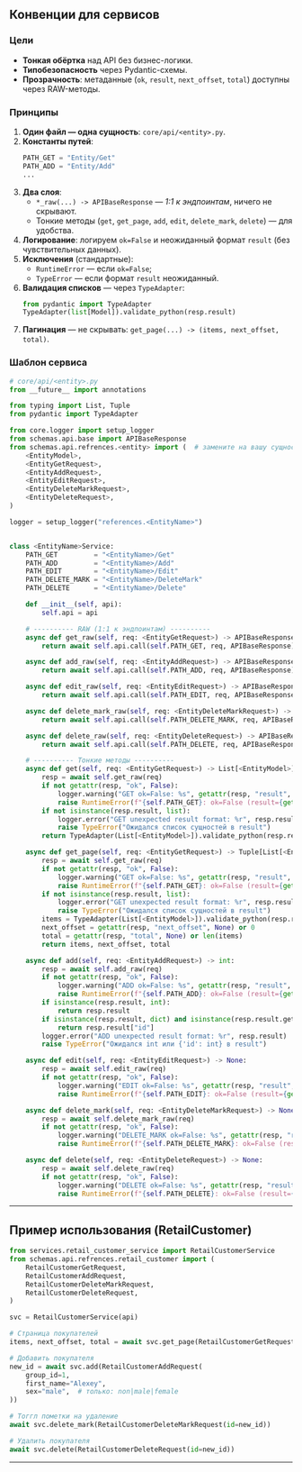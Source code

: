 ## Конвенции для сервисов

### Цели

- **Тонкая обёртка** над API без бизнес-логики.
- **Типобезопасность** через Pydantic-схемы.
- **Прозрачность**: метаданные (`ok`, `result`, `next_offset`, `total`) доступны через RAW-методы.

### Принципы

1. **Один файл — одна сущность**: `core/api/<entity>.py`.
2. **Константы путей**:
   ```py
   PATH_GET = "Entity/Get"
   PATH_ADD = "Entity/Add"
   ...
   ```
3. **Два слоя**:
   - `*_raw(...) -> APIBaseResponse` — *1:1 к эндпоинтам*, ничего не скрывают.
   - Тонкие методы (`get`, `get_page`, `add`, `edit`, `delete_mark`, `delete`) — для удобства.
4. **Логирование**: логируем `ok=False` и неожиданный формат `result` (без чувствительных данных).
5. **Исключения** (стандартные):
   - `RuntimeError` — если `ok=False`;
   - `TypeError` — если формат `result` неожиданный.
6. **Валидация списков** — через `TypeAdapter`:
   ```py
   from pydantic import TypeAdapter
   TypeAdapter(list[Model]).validate_python(resp.result)
   ```
7. **Пагинация** — не скрывать: `get_page(...) -> (items, next_offset, total)`.

### Шаблон сервиса

```py
# core/api/<entity>.py
from __future__ import annotations

from typing import List, Tuple
from pydantic import TypeAdapter

from core.logger import setup_logger
from schemas.api.base import APIBaseResponse
from schemas.api.refrences.<entity> import (  # замените на вашу сущность
    <EntityModel>,
    <EntityGetRequest>,
    <EntityAddRequest>,
    <EntityEditRequest>,
    <EntityDeleteMarkRequest>,
    <EntityDeleteRequest>,
)

logger = setup_logger("references.<EntityName>")


class <EntityName>Service:
    PATH_GET         = "<EntityName>/Get"
    PATH_ADD         = "<EntityName>/Add"
    PATH_EDIT        = "<EntityName>/Edit"
    PATH_DELETE_MARK = "<EntityName>/DeleteMark"
    PATH_DELETE      = "<EntityName>/Delete"

    def __init__(self, api):
        self.api = api

    # ---------- RAW (1:1 к эндпоинтам) ----------
    async def get_raw(self, req: <EntityGetRequest>) -> APIBaseResponse:
        return await self.api.call(self.PATH_GET, req, APIBaseResponse)

    async def add_raw(self, req: <EntityAddRequest>) -> APIBaseResponse:
        return await self.api.call(self.PATH_ADD, req, APIBaseResponse)

    async def edit_raw(self, req: <EntityEditRequest>) -> APIBaseResponse:
        return await self.api.call(self.PATH_EDIT, req, APIBaseResponse)

    async def delete_mark_raw(self, req: <EntityDeleteMarkRequest>) -> APIBaseResponse:
        return await self.api.call(self.PATH_DELETE_MARK, req, APIBaseResponse)

    async def delete_raw(self, req: <EntityDeleteRequest>) -> APIBaseResponse:
        return await self.api.call(self.PATH_DELETE, req, APIBaseResponse)

    # ---------- Тонкие методы ----------
    async def get(self, req: <EntityGetRequest>) -> List[<EntityModel>]:
        resp = await self.get_raw(req)
        if not getattr(resp, "ok", False):
            logger.warning("GET ok=False: %s", getattr(resp, "result", None))
            raise RuntimeError(f"{self.PATH_GET}: ok=False (result={getattr(resp, 'result', None)!r})")
        if not isinstance(resp.result, list):
            logger.error("GET unexpected result format: %r", resp.result)
            raise TypeError("Ожидался список сущностей в result")
        return TypeAdapter(List[<EntityModel>]).validate_python(resp.result)

    async def get_page(self, req: <EntityGetRequest>) -> Tuple[List[<EntityModel>], int, int]:
        resp = await self.get_raw(req)
        if not getattr(resp, "ok", False):
            logger.warning("GET ok=False: %s", getattr(resp, "result", None))
            raise RuntimeError(f"{self.PATH_GET}: ok=False (result={getattr(resp, 'result', None)!r})")
        if not isinstance(resp.result, list):
            logger.error("GET unexpected result format: %r", resp.result)
            raise TypeError("Ожидался список сущностей в result")
        items = TypeAdapter(List[<EntityModel>]).validate_python(resp.result)
        next_offset = getattr(resp, "next_offset", None) or 0
        total = getattr(resp, "total", None) or len(items)
        return items, next_offset, total

    async def add(self, req: <EntityAddRequest>) -> int:
        resp = await self.add_raw(req)
        if not getattr(resp, "ok", False):
            logger.warning("ADD ok=False: %s", getattr(resp, "result", None))
            raise RuntimeError(f"{self.PATH_ADD}: ok=False (result={getattr(resp, 'result', None)!r})")
        if isinstance(resp.result, int):
            return resp.result
        if isinstance(resp.result, dict) and isinstance(resp.result.get("id"), int):
            return resp.result["id"]
        logger.error("ADD unexpected result format: %r", resp.result)
        raise TypeError("Ожидался int или {'id': int} в result")

    async def edit(self, req: <EntityEditRequest>) -> None:
        resp = await self.edit_raw(req)
        if not getattr(resp, "ok", False):
            logger.warning("EDIT ok=False: %s", getattr(resp, "result", None))
            raise RuntimeError(f"{self.PATH_EDIT}: ok=False (result={getattr(resp, 'result', None)!r})")

    async def delete_mark(self, req: <EntityDeleteMarkRequest>) -> None:
        resp = await self.delete_mark_raw(req)
        if not getattr(resp, "ok", False):
            logger.warning("DELETE_MARK ok=False: %s", getattr(resp, "result", None))
            raise RuntimeError(f"{self.PATH_DELETE_MARK}: ok=False (result={getattr(resp, 'result', None)!r})")

    async def delete(self, req: <EntityDeleteRequest>) -> None:
        resp = await self.delete_raw(req)
        if not getattr(resp, "ok", False):
            logger.warning("DELETE ok=False: %s", getattr(resp, "result", None))
            raise RuntimeError(f"{self.PATH_DELETE}: ok=False (result={getattr(resp, 'result', None)!r})")
```

---

## Пример использования (RetailCustomer)

```py
from services.retail_customer_service import RetailCustomerService
from schemas.api.refrences.retail_customer import (
    RetailCustomerGetRequest,
    RetailCustomerAddRequest,
    RetailCustomerDeleteMarkRequest,
    RetailCustomerDeleteRequest,
)

svc = RetailCustomerService(api)

# Страница покупателей
items, next_offset, total = await svc.get_page(RetailCustomerGetRequest(limit=50, offset=0))

# Добавить покупателя
new_id = await svc.add(RetailCustomerAddRequest(
    group_id=1,
    first_name="Alexey",
    sex="male",  # только: non|male|female
))

# Тоггл пометки на удаление
await svc.delete_mark(RetailCustomerDeleteMarkRequest(id=new_id))

# Удалить покупателя
await svc.delete(RetailCustomerDeleteRequest(id=new_id))
```

---

